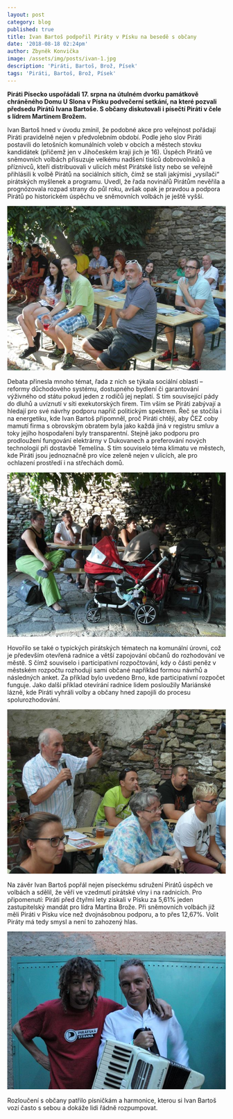 ```yaml
---
layout: post
category: blog
published: true
title: Ivan Bartoš podpořil Piráty v Písku na besedě s občany
date: '2018-08-18 02:24pm'
author: Zbyněk Konvička
image: /assets/img/posts/ivan-1.jpg
description: 'Piráti, Bartoš, Brož, Písek'
tags: 'Piráti, Bartoš, Brož, Písek'
---
```

**Piráti Písecko uspořádali 17. srpna na útulném dvorku památkově chráněného Domu U Slona v Písku podvečerní setkání, na které pozvali předsedu Pirátů Ivana Bartoše. S občany diskutovali i písečtí Piráti v čele s lídrem Martinem Brožem.**

Ivan Bartoš hned v úvodu zmínil, že podobné akce pro veřejnost pořádají Piráti pravidelně nejen v předvolebním období. Podle jeho slov Piráti postavili do letošních komunálních voleb v obcích a městech stovku kandidátek (přičemž jen v Jihočeském kraji jich je 16). Úspěch Pirátů ve sněmovních volbách přisuzuje velkému nadšení tisíců dobrovolníků a příznivců, kteří distribuovali v ulicích měst Pirátské listy nebo se veřejně přihlásili k volbě Pirátů na sociálních sítích, čímž se stali jakýmisi „vysílači“ pirátských myšlenek a programu. Uvedl, že řada novinářů Pirátům nevěřila a prognózovala rozpad strany do půl roku, avšak opak je pravdou a podpora Pirátů po historickém úspěchu ve sněmovních volbách je ještě vyšší.

![null](/assets/img/posts/ivan-3.jpg)

Debata přinesla mnoho témat, řada z nich se týkala sociální oblasti – reformy důchodového systému, dostupného bydlení či garantování výživného od státu pokud jeden z rodičů jej neplatí. S tím související pády do dluhů a uvíznutí v síti exekutorských firem. Tím vším se Piráti zabývají a hledají pro své návrhy podporu napříč politickým spektrem. Řeč se stočila i na energetiku, kde Ivan Bartoš připomněl, proč Piráti chtějí, aby ČEZ coby mamutí firma s obrovským obratem byla jako každá jiná v registru smluv a toky jejího hospodaření byly transparentní. Stejně jako podporu pro prodloužení fungování elektrárny v Dukovanech a preferování nových technologií při dostavbě Temelína. S tím souviselo téma klimatu ve městech, kde Piráti jsou jednoznačně pro více zeleně nejen v ulicích, ale pro ochlazení prostředí i na střechách domů. 

![null](/assets/img/posts/ivan-4.jpg)

Hovořilo se také o typických pirátských tématech na komunální úrovni, což je především otevřená radnice a větší zapojování občanů do rozhodování ve městě. S čímž souviselo i participativní rozpočtování, kdy o části peněz v městském rozpočtu rozhodují sami občané například formou návrhů a následných anket. Za příklad bylo uvedeno Brno, kde participativní rozpočet funguje. Jako další příklad otevírání radnice lidem posloužily Mariánské lázně, kde Piráti vyhráli volby a občany hned zapojili do procesu spolurozhodování.

![null](/assets/img/posts/ivan-12.jpg)

Na závěr Ivan Bartoš popřál nejen píseckému sdružení Pirátů úspěch ve volbách a sdělil, že věří ve vzedmutí pirátské vlny i na radnicích. Pro připomenutí: Piráti před čtyřmi lety získali v Písku za 5,61% jeden zastupitelský mandát pro lídra Martina Brože. Při sněmovních volbách již měli Piráti v Písku více než dvojnásobnou podporu, a to přes 12,67%. Volit Piráty má tedy smysl a není to zahozený hlas.

![null](/assets/img/posts/ivan-a-cryo.jpg)

Rozloučení s občany patřilo písničkám a harmonice, kterou si Ivan Bartoš vozí často s sebou a dokáže lidi řádně rozpumpovat.
